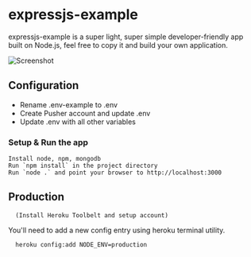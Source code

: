# expressjs-example

expressjs-example is a super light, super simple developer-friendly app built on Node.js, feel free to copy it and build your own application.

![Screenshot](https://raw.github.com/csanz/node-expressjs-example/master/public/images/sample.png)

## Configuration 

* Rename .env-example to .env
* Create Pusher account and update .env
* Update .env with all other variables

### Setup & Run the app

    Install node, npm, mongodb
    Run `npm install` in the project directory
    Run `node .` and point your browser to http://localhost:3000

## Production

      (Install Heroku Toolbelt and setup account)

You'll need to add a new config entry using heroku terminal utility.

      heroku config:add NODE_ENV=production
